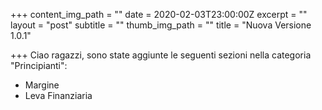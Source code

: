 +++
content_img_path = ""
date = 2020-02-03T23:00:00Z
excerpt = ""
layout = "post"
subtitle = ""
thumb_img_path = ""
title = "Nuova Versione 1.0.1"

+++
Ciao ragazzi, sono state aggiunte le seguenti sezioni nella categoria "Principianti":

* Margine
* Leva Finanziaria